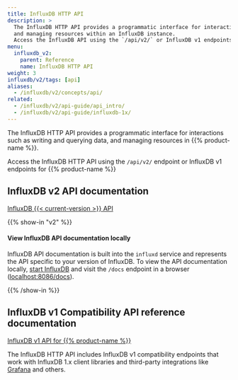 ```yaml
---
title: InfluxDB HTTP API
description: >
  The InfluxDB HTTP API provides a programmatic interface for interactions with InfluxDB, such as writing and querying data,
  and managing resources within an InfluxDB instance.
  Access the InfluxDB API using the `/api/v2/` or InfluxDB v1 endpoints.
menu:
  influxdb_v2:
    parent: Reference
    name: InfluxDB HTTP API
weight: 3
influxdb/v2/tags: [api]
aliases:
  - /influxdb/v2/concepts/api/
related:
  - /influxdb/v2/api-guide/api_intro/
  - /influxdb/v2/api-guide/influxdb-1x/
---
```


The InfluxDB HTTP API provides a programmatic interface for interactions such as writing and querying data, and managing resources in {{% product-name %}}.

Access the InfluxDB HTTP API using the `/api/v2/` endpoint or InfluxDB v1 endpoints
for {{% product-name %}}

## InfluxDB v2 API documentation

<a class="btn" href="/influxdb/v2/api/">InfluxDB {{< current-version >}} API</a>

{{% show-in "v2" %}}

#### View InfluxDB API documentation locally

InfluxDB API documentation is built into the `influxd` service and represents
the API specific to your version of InfluxDB.
To view the API documentation locally, [start InfluxDB](/influxdb/v2/get-started/#start-influxdb)
and visit the `/docs` endpoint in a browser ([localhost:8086/docs](http://localhost:8086/docs)).

{{% /show-in %}}

## InfluxDB v1 Compatibility API reference documentation

<a class="btn" href="/influxdb/v2/api/v1-compatibility/">InfluxDB v1 API for {{% product-name %}}</a>

The InfluxDB HTTP API includes InfluxDB v1 compatibility endpoints
that work with InfluxDB 1.x client libraries and third-party integrations like
[Grafana](https://grafana.com) and others.
